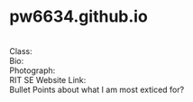 # pw6634.github.io
<br/>
Class: 
<br/>
Bio: 
<br/>
Photograph:
<br/>
RIT SE Website Link: 
<br/>
Bullet Points about what I am most exticed for?
<br/>
